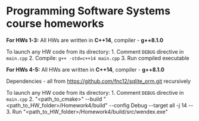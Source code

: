 # Programming Software Systems course homeworks

**For HWs 1-3:**
  All HWs are written in **C++14**, compiler - **g++8.1.0**

  To launch any HW code from its directory:
    1. Comment `DEBUG` directive in `main.cpp`
    2. Compile: `g++ -std=c++14 main.cpp`
    3. Run compiled executable

**For HWs 4-5:**
  All HWs are written in **C++14**, compiler - **g++8.1.0**

  Dependencies - all from https://github.com/fnc12/sqlite_orm.git recursively

  To launch any HW code from its directory:
    1. Comment `DEBUG` directive in `main.cpp`
    2. "<path_to_cmake>" --build "<path_to_HW_folder>/Homework4/build" --config Debug --target all -j 14 --
    3. Run "<path_to_HW_folder>/Homework4/build/src/wendex.exe"
